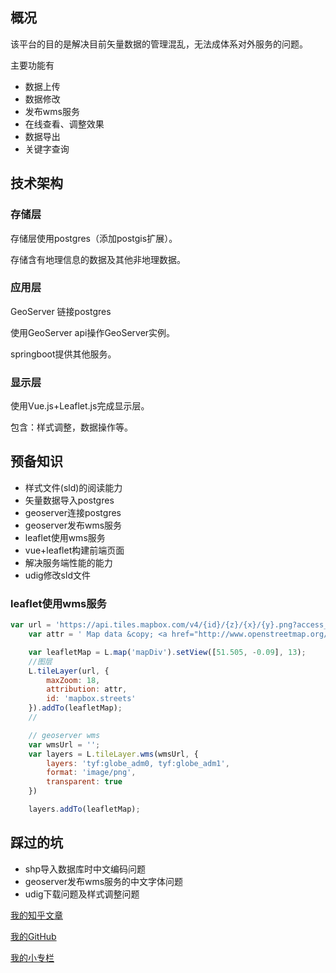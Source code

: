 ## 概况

该平台的目的是解决目前矢量数据的管理混乱，无法成体系对外服务的问题。

主要功能有

- 数据上传
- 数据修改
- 发布wms服务
- 在线查看、调整效果
- 数据导出
- 关键字查询



## 技术架构

### 存储层

存储层使用postgres（添加postgis扩展）。

存储含有地理信息的数据及其他非地理数据。

### 应用层

GeoServer 链接postgres

使用GeoServer api操作GeoServer实例。

springboot提供其他服务。



### 显示层

使用Vue.js+Leaflet.js完成显示层。

包含：样式调整，数据操作等。



## 预备知识

- 样式文件(sld)的阅读能力
- 矢量数据导入postgres
- geoserver连接postgres
- geoserver发布wms服务
- leaflet使用wms服务
- vue+leaflet构建前端页面
- 解决服务端性能的能力
- udig修改sld文件



### leaflet使用wms服务

```javascript
var url = 'https://api.tiles.mapbox.com/v4/{id}/{z}/{x}/{y}.png?access_token=pk.eyJ1IjoibWFwYm94IiwiYSI6ImNpejY4NXVycTA2emYycXBndHRqcmZ3N3gifQ.rJcFIG214AriISLbB6B5aw';
    var attr = ' Map data &copy; <a href="http://www.openstreetmap.org/copyright">OpenStreetMap</a> contributors, &copy; <a href="http://cartodb.com/attributions">CartoDB</a>';

    var leafletMap = L.map('mapDiv').setView([51.505, -0.09], 13);
    //图层
    L.tileLayer(url, {
        maxZoom: 18,
        attribution: attr,
        id: 'mapbox.streets'
    }).addTo(leafletMap);
    //

    // geoserver wms
    var wmsUrl = '';
    var layers = L.tileLayer.wms(wmsUrl, {
        layers: 'tyf:globe_adm0, tyf:globe_adm1',
        format: 'image/png',
        transparent: true
    })

    layers.addTo(leafletMap);
```



## 踩过的坑

- shp导入数据库时中文编码问题
- geoserver发布wms服务的中文字体问题
- udig下载问题及样式调整问题





[我的知乎文章](https://www.zhihu.com/people/YafengTony/posts)

[我的GitHub](https://github.com/yafengstark)

[我的小专栏](https://xiaozhuanlan.com/u/9953907774)

